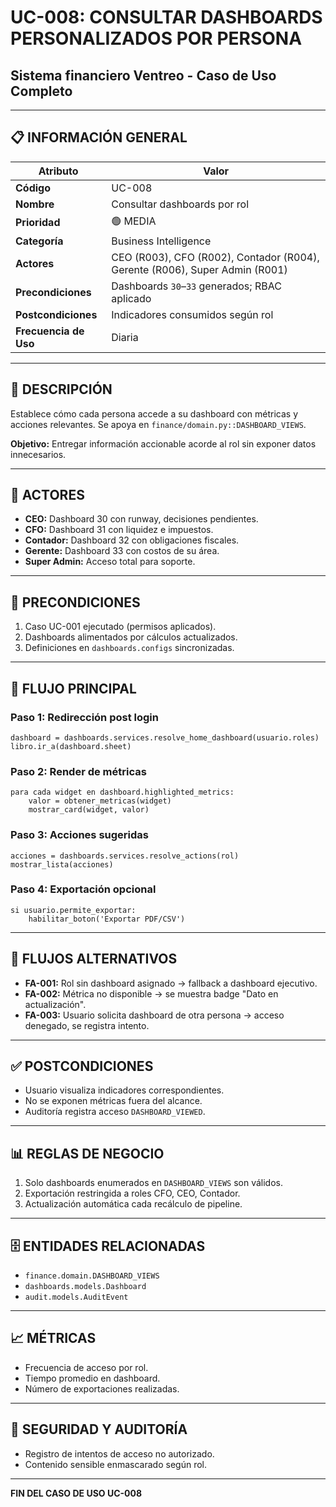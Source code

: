 # UC-008: CONSULTAR DASHBOARDS PERSONALIZADOS POR PERSONA

## Sistema financiero Ventreo - Caso de Uso Completo

---

## 📋 INFORMACIÓN GENERAL

|Atributo|Valor|
|---|---|
|**Código**|UC-008|
|**Nombre**|Consultar dashboards por rol|
|**Prioridad**|🟢 MEDIA|
|**Categoría**|Business Intelligence|
|**Actores**|CEO (R003), CFO (R002), Contador (R004), Gerente (R006), Super Admin (R001)|
|**Precondiciones**|Dashboards `30`–`33` generados; RBAC aplicado|
|**Postcondiciones**|Indicadores consumidos según rol|
|**Frecuencia de Uso**|Diaria|

---

## 🎯 DESCRIPCIÓN

Establece cómo cada persona accede a su dashboard con métricas y acciones relevantes. Se apoya en `finance/domain.py::DASHBOARD_VIEWS`.

**Objetivo:** Entregar información accionable acorde al rol sin exponer datos innecesarios.

---

## 👥 ACTORES

- **CEO:** Dashboard 30 con runway, decisiones pendientes.
- **CFO:** Dashboard 31 con liquidez e impuestos.
- **Contador:** Dashboard 32 con obligaciones fiscales.
- **Gerente:** Dashboard 33 con costos de su área.
- **Super Admin:** Acceso total para soporte.

---

## 📝 PRECONDICIONES

1. Caso UC-001 ejecutado (permisos aplicados).
2. Dashboards alimentados por cálculos actualizados.
3. Definiciones en `dashboards.configs` sincronizadas.

---

## 🔄 FLUJO PRINCIPAL

### Paso 1: Redirección post login

```pseudocode
dashboard = dashboards.services.resolve_home_dashboard(usuario.roles)
libro.ir_a(dashboard.sheet)
```

### Paso 2: Render de métricas

```pseudocode
para cada widget en dashboard.highlighted_metrics:
    valor = obtener_metricas(widget)
    mostrar_card(widget, valor)
```

### Paso 3: Acciones sugeridas

```pseudocode
acciones = dashboards.services.resolve_actions(rol)
mostrar_lista(acciones)
```

### Paso 4: Exportación opcional

```pseudocode
si usuario.permite_exportar:
    habilitar_boton('Exportar PDF/CSV')
```

---

## 🔀 FLUJOS ALTERNATIVOS

- **FA-001:** Rol sin dashboard asignado → fallback a dashboard ejecutivo.
- **FA-002:** Métrica no disponible → se muestra badge "Dato en actualización".
- **FA-003:** Usuario solicita dashboard de otra persona → acceso denegado, se registra intento.

---

## ✅ POSTCONDICIONES

- Usuario visualiza indicadores correspondientes.
- No se exponen métricas fuera del alcance.
- Auditoría registra acceso `DASHBOARD_VIEWED`.

---

## 📊 REGLAS DE NEGOCIO

1. Solo dashboards enumerados en `DASHBOARD_VIEWS` son válidos.
2. Exportación restringida a roles CFO, CEO, Contador.
3. Actualización automática cada recálculo de pipeline.

---

## 🗄️ ENTIDADES RELACIONADAS

- `finance.domain.DASHBOARD_VIEWS`
- `dashboards.models.Dashboard`
- `audit.models.AuditEvent`

---

## 📈 MÉTRICAS

- Frecuencia de acceso por rol.
- Tiempo promedio en dashboard.
- Número de exportaciones realizadas.

---

## 🔐 SEGURIDAD Y AUDITORÍA

- Registro de intentos de acceso no autorizado.
- Contenido sensible enmascarado según rol.

---

**FIN DEL CASO DE USO UC-008**
